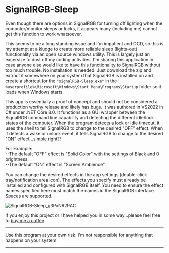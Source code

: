 # SignalRGB-Sleep
Even though there are options in SignalRGB for turning off lighting when the computer/monitor sleeps or locks, it appears many (including me) cannot get this function to work whatsoever.

This seems to be a long standing issue and I'm impatient and OCD, so this is my attempt at a kludge to create more reliable sleep (lights-out) functionality via an open source windows utility. This is largely just an excersize to dust off my coding activities. I'm sharing this application in case anyone else would like to have this functionality to SignalRGB without too much trouble. No installation is needed. Just download the zip and extract it somewhere on your system that SignalRGB is installed on and create a shortcut for the `"signalRGB-Sleep.exe"` in the `%userprofile%\Microsoft\Windows\Start Menu\Programs\Startup` folder so it loads when Windows starts.

This app is essentially a proof of concept and should not be considered a production worthy release and likely has bugs. It was authored in VS2022 in C# under .NET Core 8.0. It functions as a GUI wrapper between the SignalRGB command line capability and detecting the different idle/lock states of the computer. When the program detects a lock or idle timeout, it uses the shell to tell SignalRGB to change to the desired "OFF" effect. When it detects a wake or unlock event, it tells SignalRGB to change to the desired "ON" effect...simple right?!

For Example:  
--The default "OFF" effect is "Solid Color" with the settings of Black and 0 brightness.  
--The default "ON" effect is "Screen Ambience". 

You can change the desired effects in the app settings (double-click tray/notification area icon). The effects you specify must already be installed and configured with SignalRGB itself. You need to ensure the effect names specified here must match the names in the SignalRGB interface. Spaces are supported.

![SignalRGB-Sleep_g3PxN62RAC](https://github.com/user-attachments/assets/8b7f993e-8d1c-4d18-8b4f-02db645692bb)

If you enjoy this project or I have helped you in some way...please feel free to [buy me a coffee](https://www.buymeacoffee.com/hVmOfsXjX1).
************************************************************************************************
Use this program at your own risk. I'm not responsible for anything that happens on your system.
************************************************************************************************

